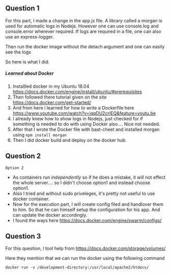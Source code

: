 ## Question 1

For this part, I made a change in the app.js file. A library called a morgan is used for automatic logs in Nodejs. However one can use console.log and console.error wherever required. If logs are required in a file, one can also use an express-logger.

Then run the docker image without the detach argument and one can easily see the logs

So  here is what I did:
##### Learned about Docker
1. Installled docker in my Ubuntu 18.04 https://docs.docker.com/engine/install/ubuntu/#prerequisites 
2. Then followed there tutorial given on the site https://docs.docker.com/get-started/
3. And from here i learned for how to write a Dockerfile here https://www.youtube.com/watch?v=iqqDU2crIEQ&feature=youtu.be
4. I already knew how to show logs in Nodejs, just checked for if something is needed to do with using Docker also.... Nice not needed.
5. After that I wrote the Docker file with baat-cheet and installed morgan using `npm install morgan`
6. Then I did docker build and deploy on the docker hub.


## Question 2

`Option 2` 
- As containers run _independently_ so if he does a mistake, it will not effect the whole server.... so I didn't choose option1 and instead choose option1.
- Also I tried and without sudo priveleges, it's pretty not useful to use docker container.
- Now for the execution part, I will create config filed and handlover them to him. So that he can himself setup the configuration for his app. And can update the docker accordingly.
- I found the ways here https://docs.docker.com/engine/swarm/configs/


## Question 3
For this question, I tool help from https://docs.docker.com/storage/volumes/

Here they mention that we can run the docker using the following command
```
docker run -v /development-directory:/usr/local/apache2/htdocs/
```
